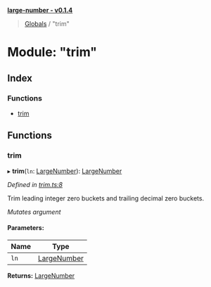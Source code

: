 **[large-number - v0.1.4](../README.md)**

> [Globals](../globals.md) / "trim"

# Module: "trim"

## Index

### Functions

* [trim](_trim_.md#trim)

## Functions

### trim

▸ **trim**(`ln`: [LargeNumber](../interfaces/_types_.largenumber.md)): [LargeNumber](../interfaces/_types_.largenumber.md)

*Defined in [trim.ts:8](https://github.com/zimmed/large-number/blob/82e5210/src/trim.ts#L8)*

Trim leading integer zero buckets and trailing decimal zero buckets.

*Mutates argument*

#### Parameters:

Name | Type |
------ | ------ |
`ln` | [LargeNumber](../interfaces/_types_.largenumber.md) |

**Returns:** [LargeNumber](../interfaces/_types_.largenumber.md)
